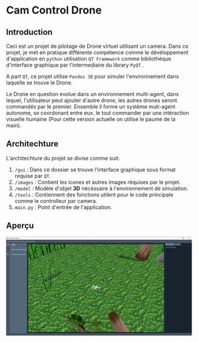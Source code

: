 # Cam Control Drone
## Introduction
Ceci est un projet de pilotage de Drone virtuel utilisant un camera. Dans ce projet, 
je met en pratique différente compétence comme le dévéloppement d'application en `python` utilisation `QT Framework` comme
bibliothèque d'interface graphique par l'intermediaire du library ``PyQT`` . 

A part ``QT``, ce projet utilise `Pandas 3D` pour simuler l'environnement dans laquelle se trouve le Drone.

Le Drone en question evolue dans un environnement multi-agent, dans lequel, l'utilisateur peut ajouter
d'autre drone, les autres drones seront commandés par le premier. Ensemble il forme un système muti-agent autonome, se coordonant entre eux.
le tout commander par une intéraction visuelle humaine (Pour cette version actuelle on utilise le paume de la main).


## Architechture
L'architechture du projet se divise comme suit:
1. ``/gui`` : Dans ce dossier se trouve l'interface graphique sous format requise par `QT`.
2. ``/images`` : Contient les icones et autres images réquises par le projet.
3. ``/model`` : Modèle d'objet **3D** nécéssaire à l'environnement de simulation.
4. ``/tools`` : Contiennent des fonctions utilent pour le code principale comme le controlleur par camera.
5. ``main.py`` : Point d'entrée de l'application.

## Aperçu

![img.png](img.png)